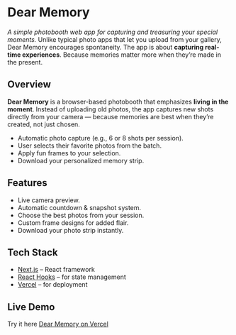 # Dear Memory  
_A simple photobooth web app for capturing and treasuring your special moments._ Unlike typical photo apps that let you upload from your gallery, Dear Memory encourages spontaneity. The app is about **capturing real-time experiences**. Because memories matter more when they’re made in the present.  

## Overview  
**Dear Memory** is a browser-based photobooth that emphasizes **living in the moment**. Instead of uploading old photos, the app captures new shots directly from your camera — because memories are best when they’re created, not just chosen.  

- Automatic photo capture (e.g., 6 or 8 shots per session).  
- User selects their favorite photos from the batch.  
- Apply fun frames to your selection.  
- Download your personalized memory strip.  

## Features  
- Live camera preview.  
- Automatic countdown & snapshot system.  
- Choose the best photos from your session.  
- Custom frame designs for added flair.  
- Download your photo strip instantly.  

## Tech Stack  
- [Next.js](https://nextjs.org/) – React framework  
- [React Hooks](https://react.dev/) – for state management  
- [Vercel](https://vercel.com/) – for deployment  

## Live Demo  
Try it here [Dear Memory on Vercel](dear-memory.vercel.app
)

